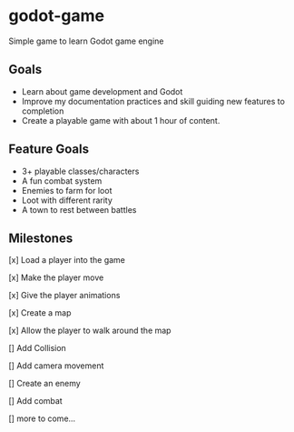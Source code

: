 # godot-game

Simple game to learn Godot game engine

## Goals

- Learn about game development and Godot
- Improve my documentation practices and skill guiding new features to completion
- Create a playable game with about 1 hour of content.

## Feature Goals

- 3+ playable classes/characters
- A fun combat system
- Enemies to farm for loot
- Loot with different rarity
- A town to rest between battles

## Milestones

[x] Load a player into the game

[x] Make the player move

[x] Give the player animations

[x] Create a map

[x] Allow the player to walk around the map

[] Add Collision

[] Add camera movement

[] Create an enemy

[] Add combat

[] more to come...
